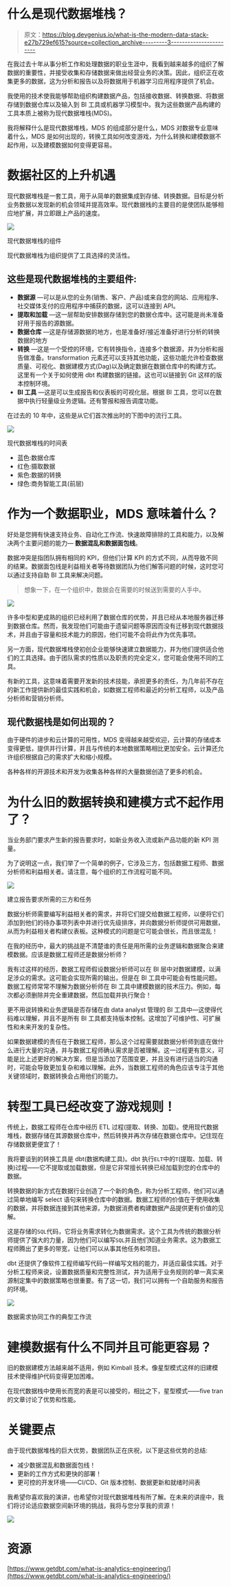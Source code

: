 # 什么是现代数据堆栈？

> 原文：<https://blog.devgenius.io/what-is-the-modern-data-stack-e27b729ef615?source=collection_archive---------3----------------------->

在我过去十年从事分析工作和处理数据的职业生涯中，我看到越来越多的组织了解数据的重要性，并接受收集和存储数据来做出经营业务的决策。因此，组织正在收集更多的数据，这为分析和报告以及将数据用于机器学习应用程序提供了机会。

我使用的技术使我能够帮助组织构建数据产品，包括接收数据、转换数据、将数据存储到数据仓库以及输入到 BI 工具或机器学习模型中。我为这些数据产品构建的工具本质上被称为现代数据堆栈(MDS)。

我将解释什么是现代数据堆栈，MDS 的组成部分是什么，MDS 对数据专业意味着什么，MDS 是如何出现的，转换工具如何改变游戏，为什么转换和建模数据不起作用，以及建模数据如何变得更容易。

# 数据社区的上升机遇

现代数据堆栈是一套工具，用于从简单的数据集成到存储、转换数据。目标是分析业务数据以发现新的机会领域并提高效率。现代数据栈的主要目的是使团队能够相应地扩展，并立即跟上产品的速度。

![](img/89a5306185e7ef3bc47efa8b160f0c06.png)

现代数据堆栈的组件

现代数据堆栈为组织提供了工具选择的灵活性。

## 这些是现代数据堆栈的主要组件:

*   **数据源** —可以是从您的业务(销售、客户、产品)或来自您的网站、应用程序、社交媒体支付的应用程序中捕获的数据，这可以连接到 API。
*   **提取和加载** —这一层帮助安排数据存储到您的数据仓库中。这可能是尚未准备好用于报告的源数据。
*   **数据仓库** —这是存储源数据的地方，也是准备好/接近准备好进行分析的转换数据的地方
*   **转换** —这是一个受控的环境，它有转换指令，连接多个数据源，并为分析和报告做准备。transformation 元素还可以支持其他功能，这些功能允许检查数据质量、可视化、数据建模方式(Dag)以及确定数据在数据仓库中的构建方式。这里有一个关于如何使用 dbt 构建数据的链接。这也可以链接到 Git 这样的版本控制环境。
*   **BI 工具** —这是可以生成报告和仪表板的可视化层。根据 BI 工具，您可以在数据中执行轻量级业务逻辑。还有警报和报告调度功能。

在过去的 10 年中，这些是从它们首次推出时的下图中的流行工具。

![](img/9721146e4997b5ba15aa11a3eb6883f5.png)

现代数据堆栈的时间表

*   蓝色:数据仓库
*   红色:摄取数据
*   紫色:数据的转换
*   绿色:商务智能工具(前层)

# 作为一个数据职业，MDS 意味着什么？

好处是您拥有快速支持业务、自动化工作流、快速故障排除的工具和能力，以及解决两个主要问题的能力— **数据混乱和数据面包线**。

数据冲突是指团队拥有相同的 KPI，但他们计算 KPI 的方式不同，从而导致不同的结果。数据面包线是利益相关者等待数据团队为他们解答问题的时候，这时您可以通过支持自助 BI 工具来解决问题。

> 想象一下，在一个组织中，数据会在需要的时候送到需要的人手中。

![](img/a8eeb4c4cc478b136b77399cfea03533.png)

许多中型和更成熟的组织已经利用了数据仓库的优势，并且已经从本地服务器迁移到数据仓库。然而，我发现他们可能由于遗留问题等原因而没有迁移到现代数据技术，并且由于容量和技术能力的原因，他们可能不会将此作为优先事项。

另一方面，现代数据堆栈使初创企业能够快速建立数据能力，并为他们提供适合他们的工具选择。由于团队需求的性质以及职责的完全定义，您可能会使用不同的工具。

有新的工具，这意味着需要开发新的技术技能，承担更多的责任，为几年前不存在的新工作提供新的最佳实践和机会，如数据工程师和最近的分析工程师，以及产品分析师和营销分析师。

## **现代数据栈是如何出现的？**

由于硬件的进步和云计算的可用性，MDS 变得越来越受欢迎，云计算的存储成本变得更低，提供并行计算，并且与传统的本地数据策略相比更加安全。云计算还允许组织根据自己的需求扩大和缩小规模。

各种各样的开源技术和开发为收集各种各样的大量数据创造了更多的机会。

# 为什么旧的数据转换和建模方式不起作用了？

当业务部门要求产生新的报告要求时，如新业务收入流或新产品功能的新 KPI 测量。

为了说明这一点，我们举了一个简单的例子，它涉及三方，包括数据工程师、数据分析师和利益相关者。请注意，每个组织的工作流程可能不同。

![](img/935e99c5eeacde36f511df7063bc55f5.png)

建立报告要求所需的三方和任务

数据分析师需要编写利益相关者的需求，并将它们提交给数据工程师，以便将它们添加到他们的待办事项列表中并进行优先级排序，并向数据分析师提供可用数据，从而为利益相关者构建仪表板。这种模式的问题是它可能会很长，而且很混乱！

在我的经历中，最大的挑战是不清楚谁的责任是用所需的业务逻辑和数据聚合来建模数据。应该是数据工程师还是数据分析师？

我有过这样的经历，数据工程师假设数据分析师可以在 BI 层中对数据建模，以满足涉众的需求。这可能会实现所需的输出，但是在 BI 工具中可能会有性能问题。数据工程师常常不理解为数据分析师在 BI 工具中建模数据的技术压力。例如，每次都必须删除并完全重建数据，然后加载并执行聚合！

更不用说转换和业务逻辑是否存储在由 data analyst 管理的 BI 工具中—这使得代码难以理解，并且不是所有 BI 工具都支持版本控制。这增加了可维护性、可扩展性和未来开发的复杂性。

如果数据建模的责任在于数据工程师，那么这个过程需要就数据分析师到底在做什么进行大量的沟通，并与数据工程师确认需求是否被理解。这一过程更有意义，可能是比上述更好的解决方案，但是当添加了范围变更，并且没有进行适当的沟通时，可能会导致更加复杂和难以理解。此外，当数据工程师的角色应该专注于其他关键领域时，数据转换会占用他们的能力。

# 转型工具已经改变了游戏规则！

传统上，数据工程师在仓库中经历 ETL 过程(提取、转换、加载)。使用现代数据堆栈，数据存储在其源数据仓库中，然后转换并再次存储在数据仓库中。记住现在存储数据更便宜了！

我将要谈到的转换工具是 dbt(数据构建工具)。dbt 执行`ELT`中的`T`(提取、加载、转换)过程——它不提取或加载数据，但是它非常擅长转换已经加载到您的仓库中的数据。

转换数据的新方式在数据行业创造了一个新的角色，称为分析工程师，他们可以通过简单地编写 select 语句来转换仓库中的数据。数据工程师的价值在于使用收集的数据，并将数据连接到其他来源，为数据消费者构建数据产品提供更有价值的见解。

这是存储的`SQL`代码，它将业务需求转化为数据需求。这个工具为传统的数据分析师提供了强大的力量，因为他们可以编写`SQL`并且他们知道业务需求。这为数据工程师腾出了更多的带宽，让他们可以从事其他任务和项目。

dbt 还提供了像软件工程师编写代码一样编写文档的能力，并适应最佳实践。对于分析工程师来说，设置数据质量和完整性测试，并为适用于业务规则的单一真实来源制定集中的数据策略也很重要。有了这一切，我们可以拥有一个自助服务和报告的环境。

![](img/4341fa9e307d6c7bfdaf2b221eb97c76.png)

数据需求协同工作的典型工作流

# 建模数据有什么不同并且可能更容易？

旧的数据建模方法越来越不适用，例如 Kimball 技术。像星型模式这样的旧建模技术使得维护代码变得更加困难。

在现代数据栈中使用长而宽的表是可以接受的，相比之下，星型模式——five tran 的文章讨论了优势和性能。

# **关键要点**

由于现代数据堆栈的巨大优势，数据团队正在庆祝，以下是这些优势的总结:

*   减少数据混乱和数据面包线！
*   更新的工作方式和更快的部署！
*   更可控的开发环境——CI/CD、Git 版本控制、数据更新和就绪时间表

我希望你喜欢我的演讲，也希望你对现代数据堆栈有所了解。在未来的讲座中，我们将讨论适应数据空间新环境的挑战，我将与您分享我的资源！

![](img/6a2fb6e5fc0b515c8bb989cf258311f3.png)

# 资源

[https://www.getdbt.com/what-is-analytics-engineering/](https://www.getdbt.com/what-is-analytics-engineering/)